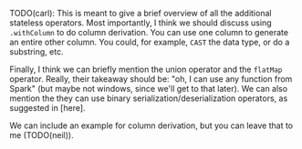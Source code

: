 TODO(carl): This is meant to give a brief overview of all the additional stateless operators. Most importantly, I think we should discuss using `.withColumn` to do column derivation. You can use one column to generate an entire other column. You could, for example, `CAST` the data type, or do a substring, etc.

Finally, I think we can briefly mention the union operator and the `flatMap` operator.  Really, their takeaway should be: "oh, I can use any function from Spark" (but maybe not windows, since we'll get to that later). We can also mention the they can use binary serialization/deserialization operators, as suggested in [here].

We can include an example for column derivation, but you can leave that to me (TODO(neil)).

